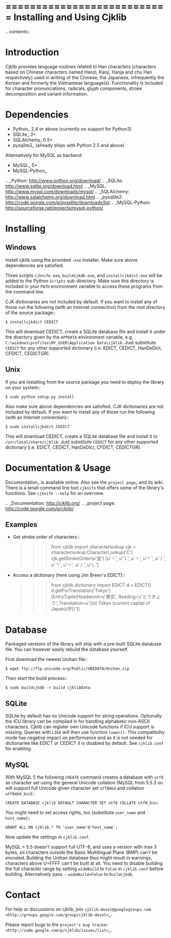 ===========================
Installing and Using Cjklib
===========================

.. contents::

Introduction
============
Cjklib provides language routines related to Han characters (characters based
on Chinese characters named Hanzi, Kanji, Hanja and chu Han respectively) used
in writing of the Chinese, the Japanese, infrequently the Korean and formerly
the Vietnamese language(s). Functionality is included for character
pronunciations, radicals, glyph components, stroke decomposition and variant
information.

Dependencies
============
- Python_ 2.4 or above (currently no support for Python3)
- SQLite_ 3+
- SQLAlchemy_ 0.5+
- pysqlite2_ (already ships with Python 2.5 and above)

Alternatively for MySQL as backend:

- MySQL_ 5+
- MySQL-Python_

.. _Python: http://www.python.org/download/
.. _SQLite: http://www.sqlite.org/download.html
.. _MySQL: http://www.mysql.com/downloads/mysql/
.. _SQLAlchemy: http://www.sqlalchemy.org/download.html
.. _pysqlite2: http://code.google.com/p/pysqlite/downloads/list
.. _MySQL-Python: http://sourceforge.net/projects/mysql-python/

Installing
==========

Windows
-------
Install cjklib using the provided ``.exe`` installer. Make sure above
dependencies are satisfied.

Three scripts ``cjknife.exe``, ``buildcjkdb.exe``, and ``installcjkdict.exe``
will be added to the Python ``Scripts`` sub-directory. Make sure this directory
is included in your ``PATH`` environment variable to access these programs from
the command line.

CJK dictionaries are not included by default. If you want to install any of
those run the following (with an Internet connection) from the root directory
of the source package::

    $ installcjkdict CEDICT

This will download CEDICT, create a SQLite database file and install it under
the directory given by the ``APPDATA`` environment variable, e.g.
``C:\windows\profiles\MY_USER\Application Data\cjklib``. Just substitute
``CEDICT`` for any other supported dictionary (i.e. EDICT, CEDICT, HanDeDict,
CFDICT, CEDICTGR).

Unix
----
If you are installing from the source package you need to deploy the library on
your system::

    $ sudo python setup.py install

Also make sure above dependencies are satisfied. CJK dictionaries are not
included by default. If you want to install any of those run the following
(with an Internet connection)::

    $ sudo installcjkdict CEDICT

This will download CEDICT, create a SQLite database file and install it to
``/usr/local/share/cjklib``. Just substitute ``CEDICT`` for any other supported
dictionary (i.e. EDICT, CEDICT, HanDeDict, CFDICT, CEDICTGR).


Documentation & Usage
=====================
Documentation_ is available online. Also see the `project page`_ and its wiki.
There is a small command line tool ``cjknife`` that offers some of the library's
functions. See ``cjknife --help`` for an overview.

.. _Documentation: http://cjklib.org/
.. _project page: http://code.google.com/p/cjklib/

Examples
--------

- Get stroke order of characters::

    >>> from cjklib import characterlookup
    >>> cjk = characterlookup.CharacterLookup('C')
    >>> cjk.getStrokeOrder(u'说')
    [u'㇔', u'㇊', u'㇔', u'㇒', u'㇑', u'㇕', u'㇐', u'㇓', u'㇟']

- Access a dictionary (here using Jim Breen's EDICT)::

    >>> from cjklib.dictionary import EDICT
    >>> d = EDICT()
    >>> d.getForTranslation('Tokyo')
    [EntryTuple(Headword=u'東京', Reading=u'とうきょう',
    Translation=u'/(n) Tokyo (current capital of Japan)/(P)/')]


Database
========
Packaged versions of the library will ship with a pre-built SQLite database
file. You can however easily rebuild the database yourself.

First download the newest Unihan file::

    $ wget ftp://ftp.unicode.org/Public/UNIDATA/Unihan.zip

Then start the build process::

    $ sudo buildcjkdb -r build cjklibData

SQLite
------
SQLite by default has no Unicode support for string operations. Optionally the
ICU library can be compiled in for handling alphabetic non-ASCII characters.
Cjklib can register own Unicode functions if ICU support is missing. Queries
with ``LIKE`` will then use function ``lower()``. This compatibility mode has
negative impact on performance and as it is not needed for dictionaries like
EDICT or CEDICT it is disabled by default. See ``cjklib.conf`` for enabling.

MySQL
-----
With MySQL 5 the following ``CREATE`` command creates a database with ``utf8``
as character set using the general Unicode collation
(MySQL from 5.5.3 on will support full Unicode given character set
``utf8mb4`` and collation ``utf8mb4_bin``)::

    CREATE DATABASE cjklib DEFAULT CHARACTER SET utf8 COLLATE utf8_bin;

You might need to set access rights, too (substitute ``user_name`` and
``host_name``)::

    GRANT ALL ON cjklib.* TO 'user_name'@'host_name';

Now update the settings in  ``cjklib.conf``.

MySQL < 5.5 doesn't support full UTF-8, and uses a version with max 3 bytes, so
characters outside the Basic Multilingual Plane (BMP) can't be encoded. Building
the Unihan database thus might result in warnings, characters above U+FFFF
can't be built at all. You need to disable building the full character range
by setting ``wideBuild`` to ``False`` in ``cjklib.conf`` before building.
Alternatively pass ``--wideBuild=False`` to ``buildcjkdb``.


Contact
=======
For help or discussions on cjklib, join `cjklib-devel@googlegroups.com
<http://groups.google.com/group/cjklib-devel>`_.

Please report bugs to the `project's bug tracker
<http://code.google.com/p/cjklib/issues/list>`_.
